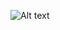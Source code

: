 ![Alt text](https://spotify-recently-played-readme.vercel.app/api?user=31dobdnrbmgsd4p7noxn2z7nxvsa)
